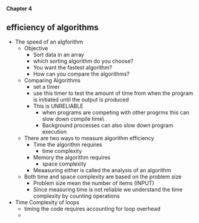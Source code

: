 #### Chapter 4

## efficiency of algorithms

* The speed of an algforithm
   * Objective 
      * Sort data in an array
      * which sorting algorithm do you choose?
      * You want the fastest algorithm?
      * How can you compare the algorithms?
   * Comparing Algorithms
      * set a timer
      * use this timer to test the amount of time from when the program is initiated until the output is produced
      * This is UNRELIABLE
        * when programs are competing with other progrms this can slow down compile time\
        * Background processes can also slow down program execution 
   * There are two ways to measure algorithm efficiency
      * Time the algorithm requires
        * time complexity   
      * Memory the algorithm requires
        * space complexity 
      * Meaasuring either is called the analysis of an algorithm
   * Both time and space complexity are based on the problem size
      * Problem size mean the number of items (INPUT)
      * Since measuring time is not reliable we understand the time complexity by counting operations 
* Time Complexity of loops
   *  timing the code requires accounting for loop overhead
   *  

